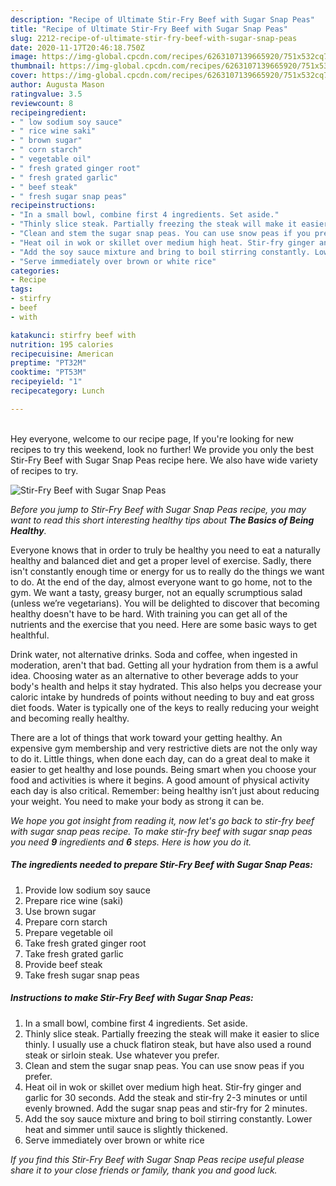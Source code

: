 ```yaml
---
description: "Recipe of Ultimate Stir-Fry Beef with Sugar Snap Peas"
title: "Recipe of Ultimate Stir-Fry Beef with Sugar Snap Peas"
slug: 2212-recipe-of-ultimate-stir-fry-beef-with-sugar-snap-peas
date: 2020-11-17T20:46:18.750Z
image: https://img-global.cpcdn.com/recipes/6263107139665920/751x532cq70/stir-fry-beef-with-sugar-snap-peas-recipe-main-photo.jpg
thumbnail: https://img-global.cpcdn.com/recipes/6263107139665920/751x532cq70/stir-fry-beef-with-sugar-snap-peas-recipe-main-photo.jpg
cover: https://img-global.cpcdn.com/recipes/6263107139665920/751x532cq70/stir-fry-beef-with-sugar-snap-peas-recipe-main-photo.jpg
author: Augusta Mason
ratingvalue: 3.5
reviewcount: 8
recipeingredient:
- " low sodium soy sauce"
- " rice wine saki"
- " brown sugar"
- " corn starch"
- " vegetable oil"
- " fresh grated ginger root"
- " fresh grated garlic"
- " beef steak"
- " fresh sugar snap peas"
recipeinstructions:
- "In a small bowl, combine first 4 ingredients. Set aside."
- "Thinly slice steak. Partially freezing the steak will make it easier to slice thinly. I usually use a chuck flatiron steak, but have also used a round steak or sirloin steak. Use whatever you prefer."
- "Clean and stem the sugar snap peas. You can use snow peas if you prefer."
- "Heat oil in wok or skillet over medium high heat. Stir-fry ginger and garlic for 30 seconds. Add the steak and stir-fry 2-3 minutes or until evenly browned. Add the sugar snap peas and stir-fry for 2 minutes."
- "Add the soy sauce mixture and bring to boil stirring constantly. Lower heat and simmer until sauce is slightly thickened."
- "Serve immediately over brown or white rice"
categories:
- Recipe
tags:
- stirfry
- beef
- with

katakunci: stirfry beef with 
nutrition: 195 calories
recipecuisine: American
preptime: "PT32M"
cooktime: "PT53M"
recipeyield: "1"
recipecategory: Lunch

---
```

<br>
Hey everyone, welcome to our recipe page, If you're looking for new recipes to try this weekend, look no further! We provide you only the best Stir-Fry Beef with Sugar Snap Peas recipe here. We also have wide variety of recipes to try.
<br>


![Stir-Fry Beef with Sugar Snap Peas](https://img-global.cpcdn.com/recipes/6263107139665920/751x532cq70/stir-fry-beef-with-sugar-snap-peas-recipe-main-photo.jpg)

<i>Before you jump to Stir-Fry Beef with Sugar Snap Peas recipe, you may want to read this short interesting healthy tips about <strong>The Basics of Being Healthy</strong>.</i>

Everyone knows that in order to truly be healthy you need to eat a naturally healthy and balanced diet and get a proper level of exercise. Sadly, there isn't constantly enough time or energy for us to really do the things we want to do. At the end of the day, almost everyone want to go home, not to the gym. We want a tasty, greasy burger, not an equally scrumptious salad (unless we’re vegetarians). You will be delighted to discover that becoming healthy doesn't have to be hard. With training you can get all of the nutrients and the exercise that you need. Here are some basic ways to get healthful.

Drink water, not alternative drinks. Soda and coffee, when ingested in moderation, aren't that bad. Getting all your hydration from them is a awful idea. Choosing water as an alternative to other beverage adds to your body's health and helps it stay hydrated. This also helps you decrease your caloric intake by hundreds of points without needing to buy and eat gross diet foods. Water is typically one of the keys to really reducing your weight and becoming really healthy.

There are a lot of things that work toward your getting healthy. An expensive gym membership and very restrictive diets are not the only way to do it. Little things, when done each day, can do a great deal to make it easier to get healthy and lose pounds. Being smart when you choose your food and activities is where it begins. A good amount of physical activity each day is also critical. Remember: being healthy isn’t just about reducing your weight. You need to make your body as strong it can be. 


<i>We hope you got insight from reading it, now let's go back to stir-fry beef with sugar snap peas recipe. To make stir-fry beef with sugar snap peas you need <strong>9</strong> ingredients and <strong>6</strong> steps. Here is how you do it.
</i>

##### The ingredients needed to prepare Stir-Fry Beef with Sugar Snap Peas:

1. Provide  low sodium soy sauce
1. Prepare  rice wine (saki)
1. Use  brown sugar
1. Prepare  corn starch
1. Prepare  vegetable oil
1. Take  fresh grated ginger root
1. Take  fresh grated garlic
1. Provide  beef steak
1. Take  fresh sugar snap peas


##### Instructions to make Stir-Fry Beef with Sugar Snap Peas:

1. In a small bowl, combine first 4 ingredients. Set aside.
1. Thinly slice steak. Partially freezing the steak will make it easier to slice thinly. I usually use a chuck flatiron steak, but have also used a round steak or sirloin steak. Use whatever you prefer.
1. Clean and stem the sugar snap peas. You can use snow peas if you prefer.
1. Heat oil in wok or skillet over medium high heat. Stir-fry ginger and garlic for 30 seconds. Add the steak and stir-fry 2-3 minutes or until evenly browned. Add the sugar snap peas and stir-fry for 2 minutes.
1. Add the soy sauce mixture and bring to boil stirring constantly. Lower heat and simmer until sauce is slightly thickened.
1. Serve immediately over brown or white rice


<i>If you find this Stir-Fry Beef with Sugar Snap Peas recipe useful please share it to your close friends or family, thank you and good luck.</i>
